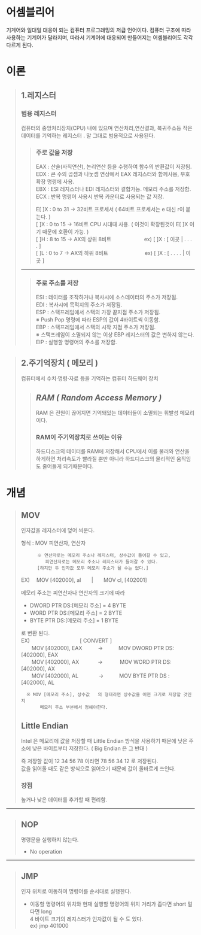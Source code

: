 




어셈블리어
===
기계어와 일대일 대응이 되는 컴퓨터 프로그래밍의 저급 언어이다. 
컴퓨터 구조에 따라 사용하는 기계어가 달라지며, 
따라서 기계어에 대응되어 만들어지는 어셈블리어도 각각 다르게 된다. 


# 이론
> ## 1.레지스터
>  ### 범용 레지스터
>  컴퓨터의 중앙처리장치(CPU) 내에 있으며 연산처리,연산결과, 복귀주소등 작은 데이터를 기억하는 레지스터 . 말 그대로 범용적으로 사용된다.
> > ### **주로 값을 저장**   
> >EAX : 산술(사칙연산), 논리연산 등을 수행하여 함수의 반환값이 저장됨.   
> >EDX : 큰 수의 곱셈과 나눗셈 연상에서 EAX 레지스터와 함께사용, 부호 확장 명령에 사용.   
> > EBX : ESI 레지스터나 EDI 레지스터와 결합가능. 메모리 주소를 저장함.   
> > ECX : 반복 명령어 사용시 반복 카운터로 사용되는 값 저장.   
> >
> > E[ ]X : 0 to 31 -> 32비트 프로세서 ( 64비트 프로세서는 e 대신 r이 붙는다. )   
> > [ ]X : 0 to 15 -> 16비트 CPU 시대때 사용. ( 이것이 확장된것이 E[ ]X 이기 때문에 호환이 가능. )   
> > [ ]H : 8 to 15 -> AX의 상위 8비트 　　　　　　ex)  [ ]X : [    이곳    |   . . . .   ]   
> > [ ]L : 0 to 7 -> AX의 하위 8비트　　　　　　　ex)  [ ]X : [   . . . .   |   이곳    ]   
> - - -
>  > ### **주로 주소를 저장**
>  > ESI : 데이터를 조작하거나 복사시에 소스데이터의 주소가 저장됨.   
>  > EDI : 복사시에 목적지의 주소가 저장됨.   
>  > ESP : 스택프레임에서 스택의 가장 끝지점 주소가 저장됨.       
>  > ※ Push Pop 명령에 따라 ESP의 값이 4바이트씩 이동함.   
>  > EBP : 스택프레임에서 스택의 시작 지점 주소가 저장됨.   
>  > ※ 스택프레임이 소멸되지 않는 이상 EBP 레지스터의 값은 변하지 않는다.   
>  > EIP : 실행할 명령어의 주소를 저장함.
    
> ## 2.주기억장치 ( 메모리 )   
> 컴퓨터에서 수치·명령·자료 등을 기억하는 컴퓨터 하드웨어 장치   
> > *RAM ( Random Access Memory )*   
> > ---    
> > RAM 은 전원이 끊어지면 기억돼있는 데이터들이 소멸되는 휘발성 메모리이다.   
> >
> > ### RAM이 주기억장치로 쓰이는 이유
> > 하드디스크의 데이터를 RAM에 저장해서 CPU에서 이를 불러와 연산을 하게하면 처리속도가 빨라질 뿐만 아니라 하드디스크의 물리적인 움직임도 줄어들게 되기때문이다.
# 개념
>##  MOV 
>	인자값을 레지스터에 덮어 씌운다.   
>
>	형식 : MOV 피연산자, 연산자   
>
> 			※ 연산자로는 메모리 주소나 레지스터, 상수값이 들어갈 수 있고,    
>			   피연산자로는 메모리 주소나 레지스터가 들어갈 수 있다.
>			[하지만 두 인자값 모두 메모리 주소가 될 수는 없다.]
> 			
> EX) 　MOV [402000], al　　|　　MOV cl, [402001]    
> 
> 
> 메모리 주소는 피연산자나 연산자의 크기에 따라 
> + DWORD PTR DS:[메모리 주소]   	=	4 BYTE
> + WORD PTR DS:[메모리 주소]   	=	2 BYTE
> + BYTE PTR DS:[메모리 주소]			= 1 BYTE   
> 
> 로 변환 된다.   
> EX)　　　　　 　　　 　[ CONVERT ]   
> 　　MOV [402000], EAX　　　->　　　MOV DWORD PTR DS:[402000], EAX   
> 　　MOV [402000], AX　 　 　-> 　　　MOV WORD PTR DS:[402000], AX   
> 　　MOV [402000], AL 　 　 　->　　　MOV BYTE PTR DS :[402000], AL   
>    
> 		※ MOV [메모리 주소], 상수값   의 형태라면 상수값을 어떤 크기로 저장할 것인지    
>			 메모리 주소 부분에서 정해야한다.     
>   
>   ## Little Endian
> Intel 은 메모리에 값을 저장할 때 Little Endian 방식을 사용하기 때문에 낮은 주소에 낮은 바이트부터 저장한다. ( Big Endian 은 그 반대 )    
> 
> 즉 저장할 값이 12 34 56 78 이라면 78 56 34 12 로 저장된다.     
>  값을 읽어올 때도 같은 방식으로 읽어오기 때문에 값이 올바르게 쓰인다.   
>
> ### 장점    
> 높거나 낮은 데이터를 추가할 때 편리함.    
- -  -
> ## NOP   
> 명령문을 실행하지 않는다.   
> - No operation    
> 
- - -
> ## JMP   
> 인자 위치로 이동하여 명령어를 순서대로 실행한다.   
> + 이동할 명령어의 위치와 현재 실행할 명령어의 위치 거리가 좁다면 short 멀다면 long   
> 4 바이트 크기의 레지스터가 인자값이 될 수 도 있다.   
> ex) jmp 401000   